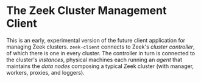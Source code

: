 # The Zeek Cluster Management Client

This is an early, experimental version of the future client application for
managing Zeek clusters. `zeek-client` connects to Zeek's _cluster controller_,
of which there is one in every cluster. The controller in turn is connected
to the cluster's _instances_, physical machines each running an _agent_ that
maintains the _data nodes_ composing a typical Zeek cluster (with manager,
workers, proxies, and loggers).
